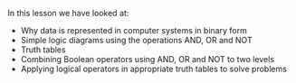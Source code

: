 In this lesson we have looked at:

- Why data is represented in computer systems in binary form
- Simple logic diagrams using the operations AND, OR and NOT
- Truth tables
- Combining Boolean operators using AND, OR and NOT to two levels
- Applying logical operators in appropriate truth tables to solve problems